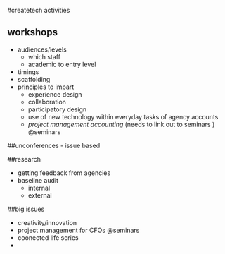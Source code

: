 #createtech activities
## workshops
- audiences/levels
	- which staff
	- academic to entry level
- timings
- scaffolding
- principles to impart
	- experience design
	- collaboration
	- participatory design
	- use of new technology within everyday tasks of agency accounts
	- _project management accounting_ (needs to link out to seminars ) @seminars
 
##unconferences - issue based

##research
- getting feedback from agencies
- baseline audit
	- internal
	- external

##big issues
- creativity/innovation
- project management for CFOs @seminars
- coonected life series
- 
